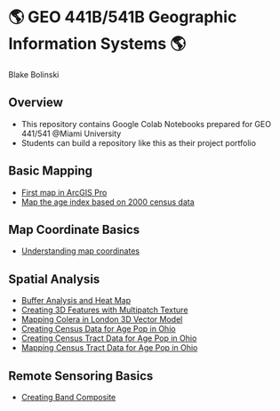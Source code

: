 # :earth_americas: GEO 441B/541B Geographic Information Systems :earth_americas:

Blake Bolinski

## Overview
- This repository contains Google Colab Notebooks prepared for GEO 441/541 @Miami University
- Students can build a repository like this as their project portfolio

## Basic Mapping

- [First map in ArcGIS Pro](bsdiv-mapping/create_first_notebook.ipynb) 
- [Map the age index based on 2000 census data](basic-mapping/age-index-mapping.ipynb)

## Map Coordinate Basics

- [Understanding map coordinates](map-coordinate-basics/understanding-coordinates.ipynb)

## Spatial Analysis

- [Buffer Analysis and Heat Map](https://github.com/bolinsbj/gis-project-portfolio-geo441-541b/blob/main/Spatial-Analysis/Buffer_Analysis.ipynb)
- [Creating 3D Features with Multipatch Texture](https://github.com/bolinsbj/gis-project-portfolio-geo441-541b/blob/main/Spatial-Analysis/3DMapping_in_SF.ipynb)
- [Mapping Colera in London 3D Vector Model](https://github.com/bolinsbj/gis-project-portfolio-geo441-541b/blob/main/Spatial-Analysis/Mapping_Colera_in_London_.ipynb)
- [Creating Census Data for Age Pop in Ohio ](https://github.com/bolinsbj/gis-project-portfolio-geo441-541b/blob/main/Spatial-Analysis/Mapping_census_tract_data.ipynb)
- [Creating Census Tract Data for Age Pop in Ohio ](https://github.com/bolinsbj/gis-project-portfolio-geo441-541b/blob/main/Spatial-Analysis/Mapping_census_tract_data.ipynb)
- [Mapping Census Tract Data for Age Pop in Ohio ](https://github.com/bolinsbj/gis-project-portfolio-geo441-541b/blob/main/Spatial-Analysis/Mapping_census_tract_data.ipynb)

  
## Remote Sensoring Basics 

- [Creating Band Composite ](https://github.com/bolinsbj/gis-project-portfolio-geo441-541b/blob/main/remote_sensoring_basics/Copy_of_geo441_541_understand_band_composite.ipynb) 
  

